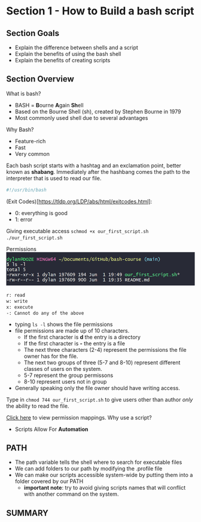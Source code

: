 
# Section 1 - How to Build a bash script

## Section Goals
- Explain the difference between shells and a script 
- Explain the benefits of using the bash shell
- Explain the benefits of creating scripts

## Section Overview

What is bash? 
- BASH = **B**ourne **A**gain **Sh**ell
- Based on the Bourne Shell (sh), created by Stephen Bourne in 1979
- Most commonly used shell due to several advantages

Why Bash?
- Feature-rich
- Fast
- Very common

Each bash script starts with a hashtag and an exclamation point, better known as **shabang**. Immediately after the hashbang comes the path to the interpreter that is used to read our file.
```bash
#!/usr/bin/bash
```

(Exit Codes)[https://tldp.org/LDP/abs/html/exitcodes.html]:
- 0: everything is good
- 1: error

Giving executable access
`schmod +x our_first_script.sh`
`./our_first_script.sh`

Permissions
<img src="./assets/permissions.PNG">
```
r: read
w: write
x: execute
-: Cannot do any of the above
```
- typing `ls -l` shows the file permissions
- file permissions are made up of 10 characters.
  - If the first character is **d** the entry is a directory
  - If the first character is **-** the entry is a file
  - The next three characters (2-4) represent the permissions the file owner has for the file. 
  - The next two groups of three (5-7 and 8-10) represent different classes of users on the system. 
  - 5-7 represent the group permissons 
  - 8-10 represent users not in group
- Generally speaking only the file owner should have writing access.

Type in `chmod 744 our_first_script.sh` to give users other than author *only* the ability to read the file. 

[Click here](http://permissions-calculator.org/) to view permission mappings.
Why use a script?
- Scripts Allow For **Automation**

## PATH

- The path variable tells the shell where to search for executable files
- We can add folders to our path by modifying the .profile file
- We can make our scripts accessible system-wide by putting them into a folder covered by our PATH
  - **important note**: try to avoid giving scripts names that will conflict with another command on the system.

## SUMMARY 

